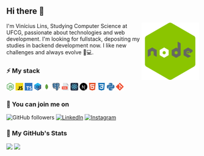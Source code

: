 ## Hi there 👋

<img align="right" src="https://raw.githubusercontent.com/robsonkades/vscode-express-snippets/master/images/node.png" width="150"/>

I'm Vinícius Lins, Studying Computer Science at UFCG, passionate about technologies and web development. I'm looking for fullstack, depositing my studies in backend development now. I like new challenges and always evolve 🚀💻.

### :zap: My stack

<p>
  <code><img
    src="icons/node-dot-js.svg"
    alt="Node.js"
    title="Node.js"
    height="20px"
  /></code>
  <code><img
    src="icons/javascript.svg"
    alt="JavaScript"
    title="JavaScript"
    height="20px"
  /></code>
  <code><img
    src="icons/typescript.svg"
    alt="TypeScript"
    title="TypeScript"
    height="20px"
  /></code>
  <code><img
    src="icons/sequelizejs.svg"
    alt="Sequelize"
    title="Sequelize"
    height="20px"
  /></code>
  <code><img
    src="icons/mongodb.svg"
    alt="MongoDB"
    title="MongoDB"
    height="20px"
  /></code>
  <code><img
    src="icons/postgresql.svg"
    alt="PostgreSQL"
    title="PostgreSQL"
    height="20px"
  /></code>
  <code><img
    src="icons/sql.svg"
    alt="SQL"
    title="SQL"
    height="20px"
  /></code>
  <code><img
    src="icons/react.svg"
    alt="React"
    title="React"
    height="20px"
  /></code>
  <code><img
    src="icons/next-dot-js.svg"
    alt="Next.js"
    title="Next.js"
    height="20px"
  /></code>
  <code><img
    src="icons/html5.svg"
    alt="HTML"
    title="HTML"
    height="20px"
  /></code>
  <code><img
    src="icons/css3.svg"
    alt="CSS"
    title="CSS"
    height="20px"
  /></code>
  <code><img
    src="icons/python.svg"
    alt="Python"
    title="Python"
    height="20px"
  /></code>
  <code><img
    src="icons/git.svg"
    alt="Git"
    title="Git"
    height="20px"
  /></code>
</p>

### 🔎 You can join me on

![GitHub followers](https://img.shields.io/github/followers/viniciuslins256?label=Seguir&style=social)
[<img src="https://img.shields.io/badge/-LinkedIn-blue?style=flat-square&logo=Linkedin&logoColor=white&link=https://www.linkedin.com/in/vin%C3%ADcius-amaral-759b76205/" height="22" title="LinkedIn" />](https://www.linkedin.com/in/vin%C3%ADcius-amaral-759b76205/) 
[<img src="https://img.shields.io/badge/-Instagram-purple?style=flat-square&logo=Instagram&logoColor=white&link=https://https://www.instagram.com/viniciuslins___/" height="22" title="Instagram" />](https://www.instagram.com/viniciuslins___/)

### 📑 My GitHub's Stats
<div>
  <img src="https://github-readme-stats.vercel.app/api?username=viniciuslins256&count_private=true&show_icons=true&theme=tokyonight"/>
  <img src="https://github-readme-stats.vercel.app/api/top-langs/?username=viniciuslins256&layout=compact&count_private=true&show_icons=true&theme=tokyonight" />
</div>
